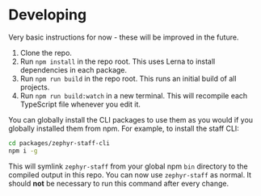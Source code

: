 # Developing

Very basic instructions for now - these will be improved in the future.

1. Clone the repo.
1. Run `npm install` in the repo root. This uses Lerna to install dependencies in each package.
1. Run `npm run build` in the repo root. This runs an initial build of all projects.
1. Run `npm run build:watch` in a new terminal. This will recompile each TypeScript file whenever you edit it.

You can globally install the CLI packages to use them as you would if you globally installed them from npm. For example, to install the staff CLI:

```sh
cd packages/zephyr-staff-cli
npm i -g
```

This will symlink `zephyr-staff` from your global npm `bin` directory to the compiled output in this repo. You can now use `zephyr-staff` as normal. It should **not** be necessary to run this command after every change.
